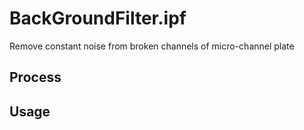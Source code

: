# BackGroundFilter.ipf
Remove constant noise from broken channels of micro-channel plate

## Process

## Usage
